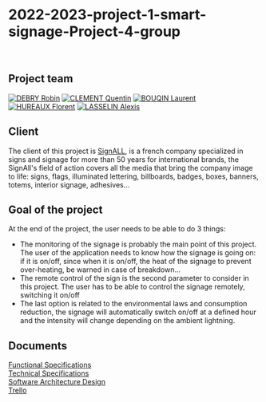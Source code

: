 # 2022-2023-project-1-smart-signage-Project-4-group

<br>

## Project team
[![DEBRY Robin](https://avatars.githubusercontent.com/u/91249812?s=64)](https://github.com/robin-debry)
[![CLEMENT Quentin](https://avatars.githubusercontent.com/u/91249878?s=64)](https://github.com/Quentin-Clement)
[![BOUQIN Laurent](https://avatars.githubusercontent.com/u/71769489?s=64)](https://github.com/laurentbouquin)
[![HUREAUX Florent](https://avatars.githubusercontent.com/u/71769655?s=64)](https://github.com/florenthureaux)
[![LASSELIN Alexis](https://avatars.githubusercontent.com/u/114481578?s=64)](https://github.com/AlexisLasselin)

## Client

The client of this project is [SignALL](https://signall.com "Website of SignALL"), is a french company specialized in signs and signage for more than 50 years for international brands, the SignAll's field of action covers all the media that bring the company image to life: signs, flags, illuminated lettering, billboards, badges, boxes, banners, totems, interior signage, adhesives...

## Goal of the project

At the end of the project, the user needs to be able to do 3 things: <br>
* The monitoring of the signage is probably the main point of this project. The user of the application needs to know how the signage is going on: if it is on/off, since when it is on/off, the heat of the signage to prevent over-heating, be warned in case of breakdown...
* The remote control of the sign is the second parameter to consider in this project. The user has to be able to control the signage remotely, switching it on/off 
* The last option is related to the environmental laws and consumption reduction, the signage will automatically switch on/off at a defined hour and the intensity will change depending on the ambient lightning.

## Documents

[Functional Specifications](Documents/Functional-Specifications.md) <br>
[Technical Specifications](Documents/Technical-Specifications.md) <br>
[Software Architecture Design](Documents/Software-Architecture-Design.png) <br>
[Trello](https://trello.com/invite/b/B07Tt8rD/78289c46ec0aa3a92d3a52d16fa3fd65/group4)
